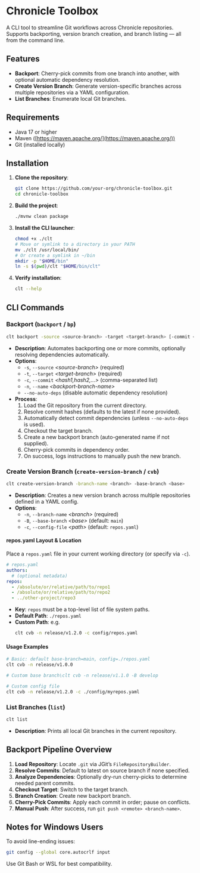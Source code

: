 # Chronicle Toolbox

A CLI tool to streamline Git workflows across Chronicle repositories. Supports backporting, version branch creation, and branch listing — all from the command line.

## Features

- **Backport**: Cherry-pick commits from one branch into another, with optional automatic dependency resolution.  
- **Create Version Branch**: Generate version-specific branches across multiple repositories via a YAML configuration.  
- **List Branches**: Enumerate local Git branches.

## Requirements

- Java 17 or higher  
- Maven ([https://maven.apache.org/](https://maven.apache.org/))  
- Git (installed locally)

## Installation

1. **Clone the repository**:
   ```bash
   git clone https://github.com/your-org/chronicle-toolbox.git
   cd chronicle-toolbox
   ```
2. **Build the project**:
   ```bash
   ./mvnw clean package
   ```
3. **Install the CLI launcher**:
   ```bash
   chmod +x ./clt
   # Move or symlink to a directory in your PATH
   mv ./clt /usr/local/bin/
   # Or create a symlink in ~/bin
   mkdir -p "$HOME/bin"
   ln -s $(pwd)/clt "$HOME/bin/clt"
   ```
4. **Verify installation**:
   ```bash
   clt --help
   ```

## CLI Commands

### Backport (`backport` / `bp`)
```bash
clt backport -source <source-branch> -target <target-branch> [-commit <hash>[,<hash>...]] [-name <branch-name>] [--no-auto-deps]
```
- **Description**: Automates backporting one or more commits, optionally resolving dependencies automatically.  
- **Options**:  
  - `-s`, `--source` _\<source-branch\>_ (required)  
  - `-t`, `--target` _\<target-branch\>_ (required)  
  - `-c`, `--commit` _\<hash1,hash2,...\>_ (comma-separated list)  
  - `-n`, `--name` _\<backport-branch-name\>_  
  - `--no-auto-deps` (disable automatic dependency resolution)
- **Process**:
   1. Load the Git repository from the current directory.
   2. Resolve commit hashes (defaults to the latest if none provided).
   3. Automatically detect commit dependencies (unless `--no-auto-deps` is used).
   4. Checkout the target branch.
   5. Create a new backport branch (auto-generated name if not supplied).
   6. Cherry-pick commits in dependency order.
   7. On success, logs instructions to manually push the new branch.

### Create Version Branch (`create-version-branch` / `cvb`)
```bash
clt create-version-branch -branch-name <branch> -base-branch <base>
```
- **Description**: Creates a new version branch across multiple repositories defined in a YAML config.
- **Options**:
  - `-n`, `--branch-name` _\<branch\>_ (required)  
  - `-B`, `--base-branch` _\<base\>_ (default: `main`)  
  - `-c`, `--config-file` _\<path\>_ (default: `repos.yaml`)

#### repos.yaml Layout & Location
Place a `repos.yaml` file in your current working directory (or specify via `-c`).

```yaml
# repos.yaml
authors:
  # (optional metadata)
repos:
  - /absolute/or/relative/path/to/repo1
  - /absolute/or/relative/path/to/repo2
  - ../other-project/repo3
```

- **Key**: `repos` must be a top-level list of file system paths.  
- **Default Path**: `./repos.yaml`  
- **Custom Path**: e.g.  
  ```bash
  clt cvb -n release/v1.2.0 -c config/repos.yaml
  ```

#### Usage Examples

```bash
# Basic: default base-branch=main, config=./repos.yaml
clt cvb -n release/v1.0.0

# Custom base branch\clt cvb -n release/v1.1.0 -B develop

# Custom config file
clt cvb -n release/v1.2.0 -c ./config/myrepos.yaml
```

### List Branches (`list`)
```bash
clt list
```
- **Description**: Prints all local Git branches in the current repository.

## Backport Pipeline Overview

1. **Load Repository**: Locate `.git` via JGit’s `FileRepositoryBuilder`.  
2. **Resolve Commits**: Default to latest on source branch if none specified.  
3. **Analyze Dependencies**: Optionally dry-run cherry-picks to determine needed parent commits.  
4. **Checkout Target**: Switch to the target branch.  
5. **Branch Creation**: Create new backport branch.  
6. **Cherry-Pick Commits**: Apply each commit in order; pause on conflicts.  
7. **Manual Push**: After success, run `git push <remote> <branch-name>`.

## Notes for Windows Users

To avoid line-ending issues:
```bash
git config --global core.autocrlf input
```
Use Git Bash or WSL for best compatibility.
